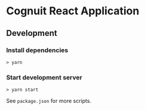 # Cognuit React Application

## Development

### Install dependencies

`> yarn`

### Start development server

`> yarn start`

See `package.json` for more scripts.
